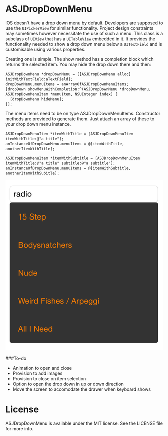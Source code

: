 ASJDropDownMenu
================

iOS doesn't have a drop down menu by default. Developers are supposed to use the ```UIPickerView``` for similar functionality. Project design constraints may sometimes however necessitate the use of such a menu. This class is a subclass of `UIView` that has a `UITableView` embedded in it. It provides the functionality needed to show a drop down menu below a `UITextField` and is customisable using various properties.

Creating one is simple. The show method has a completion block which returns the selected item. You may hide the drop down there and then:

```objc
ASJDropDownMenu *dropDownMenu = [[ASJDropDownMenu alloc] initWithTextField:aTextField];
dropDownMenu.menuItems = anArrayOfASJDropDownMenuItems;
[dropDown showMenuWithCompletion:^(ASJDropDownMenu *dropDownMenu, ASJDropDownMenuItem *menuItem, NSUInteger index) {
  [dropDownMenu hideMenu];
}];
```
The menu items need to be on type ASJDropDownMenuItems. Constructor methods are provided to generate them. Just attach an array of these to your drop down menu instance.

```objc
ASJDropDownMenuItem *itemWithTitle = [ASJDropDownMenuItem itemWithTitle:@"a title"];
anInstanceOfDropDownMenu.menuItems = @[itemWithTitle, anotherItemWithTitle];
```

```objc
ASJDropDownMenuItem *itemWithSubtitle = [ASJDropDownMenuItem itemWithTitle:@"a title" subtitle:@"a subtitle"];
anInstanceOfDropDownMenu.menuItems = @[itemWithSubtitle, anotherItemWithSubitle];
```

![alt tag](Screenshot.png)

###To-do
- Animation to open and close
- Provision to add images
- Provision to close on item selection
- Option to open the drop down in up or down direction
- Move the screen to accomodate the drawer when keyboard shows

# License

ASJDropDownMenu is available under the MIT license. See the LICENSE file for more info.
